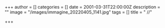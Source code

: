 +++
author = []
categories = []
date = 2001-03-31T22:00:00Z
description = ""
image = "/images/immagine_20220405_1141.jpg"
tags = []
title = " //"

+++
